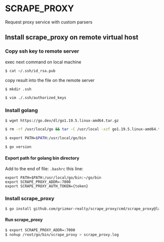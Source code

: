 # SCRAPE_PROXY
Request proxy service with custom parsers

## Install scrape_proxy on remote virtual host 


### Copy ssh key to remote server

exec next command on local machine
```bash
$ cat ~/.ssh/id_rsa.pub
```

copy result into the file on the remote server
```bash
$ mkdir .ssh

$ vim ./.ssh/authorized_keys
```

### Install golang
```bash
$ wget https://go.dev/dl/go1.19.5.linux-amd64.tar.gz

$ rm -rf /usr/local/go && tar -C /usr/local -xzf go1.19.5.linux-amd64.tar.gz

$ export PATH=$PATH:/usr/local/go/bin

$ go version
```

#### Export path for golang bin directory

Add to the end of file: ```.bashrc``` this line:
```
export PATH=$PATH:/usr/local/go/bin:~/go/bin
export SCRAPE_PROXY_ADDR=:7000
export SCRAPE_PROXY_AUTH_TOKEN={token}
```

### Install scrape_proxy
```bash
$ go install github.com/grizmar-realty/scrape_proxy/cmd/scrape_proxy@latest
```

#### Run scrape_proxy
```bash
$ export SCRAPE_PROXY_ADDR=:7000
$ nohup /root/go/bin/scrape_proxy > scrape_proxy.log
```
